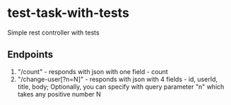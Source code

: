 # test-task-with-tests
Simple rest controller with tests

## Endpoints
1. "/count" - responds with json with one field - count
2. "/change-user[?n=N]" - responds with json with 4 fields - id, userId, title, body; Optionally, you can specify with query parameter "n" which takes any positive number N
